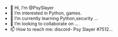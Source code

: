 - 👋 Hi, I’m @PsySlayer
- 👀 I’m interested in Python, games.
- 🌱 I’m currently learning Python,security ...
- 💞️ I’m looking to collaborate on ...
- 📫 How to reach me: discord- Psy Slayer
#7512...

<!---
PsySlayer/PsySlayer is a ✨ special ✨ repository because its `README.md` (this file) appears on your GitHub profile.
You can click the Preview link to take a look at your changes.
--->
